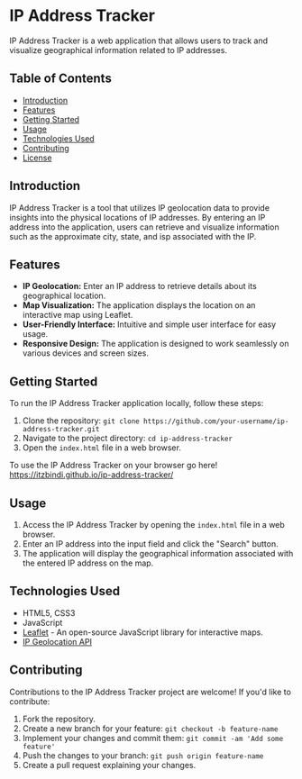# IP Address Tracker

IP Address Tracker is a web application that allows users to track and visualize geographical information related to IP addresses.

## Table of Contents

- [Introduction](#introduction)
- [Features](#features)
- [Getting Started](#getting-started)
- [Usage](#usage)
- [Technologies Used](#technologies-used)
- [Contributing](#contributing)
- [License](#license)

## Introduction

IP Address Tracker is a tool that utilizes IP geolocation data to provide insights into the physical locations of IP addresses. By entering an IP address into the application, users can retrieve and visualize information such as the approximate city, state, and isp associated with the IP.

## Features

- **IP Geolocation:** Enter an IP address to retrieve details about its geographical location.
- **Map Visualization:** The application displays the location on an interactive map using Leaflet.
- **User-Friendly Interface:** Intuitive and simple user interface for easy usage.
- **Responsive Design:** The application is designed to work seamlessly on various devices and screen sizes.

## Getting Started

To run the IP Address Tracker application locally, follow these steps:

1. Clone the repository: `git clone https://github.com/your-username/ip-address-tracker.git`
2. Navigate to the project directory: `cd ip-address-tracker`
3. Open the `index.html` file in a web browser.

To use the IP Address Tracker on your browser go here!
https://itzbindi.github.io/ip-address-tracker/


## Usage

1. Access the IP Address Tracker by opening the `index.html` file in a web browser.
2. Enter an IP address into the input field and click the "Search" button.
3. The application will display the geographical information associated with the entered IP address on the map.

## Technologies Used

- HTML5, CSS3
- JavaScript
- [Leaflet](https://leafletjs.com/) - An open-source JavaScript library for interactive maps.
- [IP Geolocation API](https://geo.ipify.org/)

## Contributing

Contributions to the IP Address Tracker project are welcome! If you'd like to contribute:

1. Fork the repository.
2. Create a new branch for your feature: `git checkout -b feature-name`
3. Implement your changes and commit them: `git commit -am 'Add some feature'`
4. Push the changes to your branch: `git push origin feature-name`
5. Create a pull request explaining your changes.


